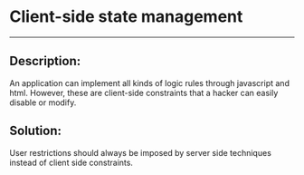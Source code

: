 # Client-side state management
-------

## Description:

An application can implement all kinds of logic rules through javascript and html.
However, these are client-side constraints that a hacker can easily disable or modify.


## Solution:

User restrictions should always be imposed by server side techniques instead
of client side constraints.
